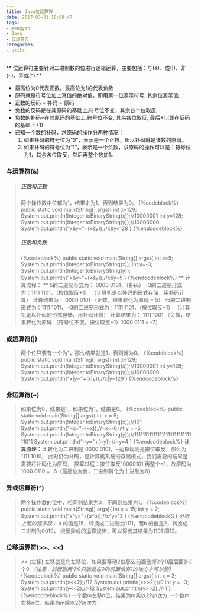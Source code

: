 ```yaml
---
title: Java位运算符
date: 2017-03-31 16:08:47
tags:
- mengyan
- Java
- 位运算符
categories:
- utils
---
```

**
位运算符主要针对二进制数的位进行逻辑运算，主要包括：与(&)、或(|)、非(~)、异或(^)
**
* 最高位为0代表正数，最高位为1的代表负数
* 原码就是符号位加上真值的绝对值，即用第一位表示符号, 其余位表示值;
* 正数的反码 = 补码 = 原码
* 负数的反码是在其原码的基础上,符号位不变，其余各个位取反;
* 负数的补码=在其原码的基础上,符号位不变, 其余各位取反, 最后+1.(即在反码的基础上+1)
* 已知一个数的补码，求原码的操作分两种情况：
    1. 如果补码的符号位为“0”，表示是一个正数，所以补码就是该数的原码。
    2. 如果补码的符号位为“1”，表示是一个负数，求原码的操作可以是：符号位为1，其余各位取反，然后再整个数加1。

### 与运算符(&)
> ##### 正数和正数
> 两个操作数中位都为1，结果才为1，否则结果为0。
> {%codeblock%}
public static void main(String[] args){
    int x=129;
    System.out.println(Integer.toBinaryString(x));//10000001
    int y=128;
    System.out.println(Integer.toBinaryString(y));//10000000
    System.out.println("x&y="+(x&y));//x&y=128
}
{%endcodeblock%}
> ##### 正数和负数
> {%codeblock%}
public static void main(String[] args){
    int x=5;
    System.out.println(Integer.toBinaryString(x));
    int y=-3;
    System.out.println(Integer.toBinaryString(y));
    System.out.println("x&y="+(x&y));//x&y=5
}
{%endcodeblock%}
**
计算流程：
**
5的二进制形式为： 0000 0101，（补码）
-3的二进制形式为：1111 1101，（按位取反+1） （计算机是以补码的形式存储，用补码计算）
计算结果为：      0000 0101 （正数，结果转化为原码 = 5）
-5的二进制形式为：1111 1011，
-3的二进制形式为：1111 1101，（按位取反+1） （计算机是以补码的形式存储，用补码计算）
计算结果为：      1111 1001 （负数，结果转化为原码 （符号位不变，按位取反+1）1000 0111 = -7）

### 或运算符(|)
> 两个位只要有一个为1，那么结果就是1，否则就为0。
> {%codeblock%}
public static void main(String[] args){
    int x=129;
    System.out.println(Integer.toBinaryString(x));//10000001
    int y=128;
    System.out.println(Integer.toBinaryString(y));//10000000
    System.out.println("x|y="+(x|y));//x|y=129
}
{%endcodeblock%}

### 非运算符(~)
> 如果位为0，结果是1，如果位为1，结果是0。
> {%codeblock%}
public static void main(String[] args){
    int x = 5;
    System.out.println(Integer.toBinaryString(x));//101
    System.out.println("~x="+(~x));//~x=-6
    int y = -5;
    System.out.println(Integer.toBinaryString(y));//11111111111111111111111111111011
    System.out.println("~y="+(~y));//~y=4
}
{%endcodeblock%}
> **计算原理：**
> 5 转化为二进制是 0000 0101，~运算规则是按位取反，那么为 1111 1010，
> 此时仍为补码，是计算机系统的存储模式，我们需要的结果是需要将补码化为原码，
> 换算过程：按位取反10000101 再整个+1，故原码为1000 0110 = -6（最高位为负，二进制转化为十进制为6）

### 异或运算符(^)
> 两个操作数的位中，相同则结果为0，不同则结果为1。
> {%codeblock%}
public static void main(String[] args){
    int x = 15;
    int y = 2;
    System.out.println("x^y="+(a^b));//x^y=13
}
{%endcodeblock%}
> *分析上面的程序段：*
a 的值是15，转换成二进制为1111，而b 的值是2，转换成二进制为0010，
根据异或的运算规律，可以得出其结果为1101 即13。

### 位移运算符(>>、<<)
> << (左移) 左移就是向左移位，如果要移动2位那么前面删掉2个0最后面补2个0
*（注意：前面删两个0只能是在0的前面没有1的地方才可以删）*
{%codeblock%}
public static void main(String[] args){
    int x = 3;
    System.out.println(x<<2);//12
    System.out.println(x>>2);//0
    int y = -3;
    System.out.println(y<<2);//-12
    System.out.println(y>>2);//-1
}
{%endcodeblock%}
一个数m左移n位，结果为m乘以2的n次方
一个数m右移n位，结果为m除以2的n次方
